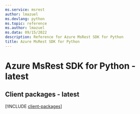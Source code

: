 ```yaml
---
ms.service: msrest
author: lmazuel
ms.devlang: python
ms.topic: reference
ms.author: lmazuel
ms.data: 09/15/2022
description: Reference for Azure MsRest SDK for Python
title: Azure MsRest SDK for Python
---
```

# Azure MsRest SDK for Python - latest

## Client packages - latest
[!INCLUDE [client-packages](msrest-client-index.md)]